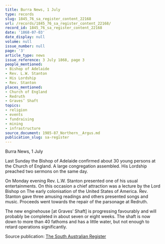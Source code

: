 ```yaml
---
title: Burra News, 1 July
type: records
slug: 1845_76_sa_register_content_22168
url: /records/1845_76_sa_register_content_22168/
record_id: 1845_76_sa_register_content_22168
date: '1868-07-03'
date_display: null
volume: null
issue_number: null
page: '3'
article_type: news
issue_reference: 3 July 1868, page 3
people_mentioned:
- Bishop of Adelaide
- Rev. L.W. Stanton
- His Lordship
- Rev. Stanton
places_mentioned:
- Church of England
- Redruth
- Graves’ Shaft
topics:
- religion
- events
- fundraising
- mining
- infrastructure
source_document: 1985-87_Northern__Argus.md
publication_slug: sa-register
---
```


Burra News, 1 July

Last Sunday the Bishop of Adelaide confirmed about 30 young persons at the Church of England.  A large congregation assembled.  His Lordship preached two sermons on the same day.

On Monday evening Rev. L.W. Stanton presented one of his usual entertainments.  On this occasion a chief attraction was a lecture by the Lord Bishop on The early colonisation of the United States of America.  Rev. Stanton gave three amusing readings and others presented songs and music.  Proceeds went towards the repair of the parsonage at Redruth.

The new enginehouse [at Graves’ Shaft] is progressing favourably and will probably be completed in about seven or eight weeks.  The shaft is now down to more than 40 fathoms and has a little water, but not enough to retard operations significantly.

Source publication: [The South Australian Register](/publications/sa-register/)
